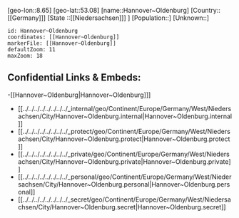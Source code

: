 ﻿---
location: [53.08,8.65]
mapzoom: [7,12] 
mapmarker: city 
type: City
tags:
- geo/City


SpocWebEntityId: 30761
isDeleted: false
confidential: public

---
[geo-lon::8.65]
[geo-lat::53.08]
[name::Hannover~Oldenburg]
[Country::[[Germany]]]
[State ::[[Niedersachsen]]] ]
[Population::]
[Unknown::]


```leaflet
id: Hannover~Oldenburg
coordinates: [[Hannover~Oldenburg]]
markerFile: [[Hannover~Oldenburg]]
defaultZoom: 11 
maxZoom: 18
```


## Confidential Links & Embeds: 
-[[Hannover~Oldenburg|Hannover~Oldenburg]]] 
- [[../../../../../../../../_internal/geo/Continent/Europe/Germany/West/Niedersachsen/City/Hannover~Oldenburg.internal|Hannover~Oldenburg.internal]] 
- [[../../../../../../../../_protect/geo/Continent/Europe/Germany/West/Niedersachsen/City/Hannover~Oldenburg.protect|Hannover~Oldenburg.protect]] 
- [[../../../../../../../../_private/geo/Continent/Europe/Germany/West/Niedersachsen/City/Hannover~Oldenburg.private|Hannover~Oldenburg.private]] 
- [[../../../../../../../../_personal/geo/Continent/Europe/Germany/West/Niedersachsen/City/Hannover~Oldenburg.personal|Hannover~Oldenburg.personal]] 
- [[../../../../../../../../_secret/geo/Continent/Europe/Germany/West/Niedersachsen/City/Hannover~Oldenburg.secret|Hannover~Oldenburg.secret]] 
